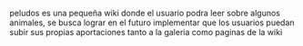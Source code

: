peludos es una pequeña wiki donde el usuario podra leer sobre algunos animales, se busca lograr en el futuro implementar
que los usuarios puedan subir sus propias aportaciones tanto a la galeria como paginas de la wiki
